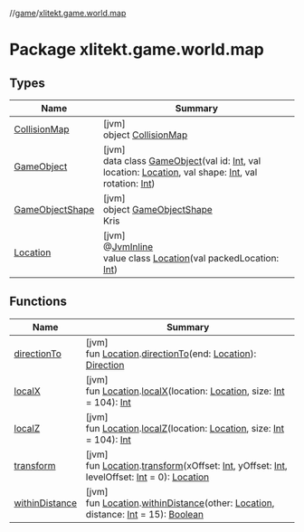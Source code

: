 //[game](../../index.md)/[xlitekt.game.world.map](index.md)

# Package xlitekt.game.world.map

## Types

| Name | Summary |
|---|---|
| [CollisionMap](-collision-map/index.md) | [jvm]<br>object [CollisionMap](-collision-map/index.md) |
| [GameObject](-game-object/index.md) | [jvm]<br>data class [GameObject](-game-object/index.md)(val id: [Int](https://kotlinlang.org/api/latest/jvm/stdlib/kotlin/-int/index.html), val location: [Location](-location/index.md), val shape: [Int](https://kotlinlang.org/api/latest/jvm/stdlib/kotlin/-int/index.html), val rotation: [Int](https://kotlinlang.org/api/latest/jvm/stdlib/kotlin/-int/index.html)) |
| [GameObjectShape](-game-object-shape/index.md) | [jvm]<br>object [GameObjectShape](-game-object-shape/index.md)<br>Kris |
| [Location](-location/index.md) | [jvm]<br>@[JvmInline](https://kotlinlang.org/api/latest/jvm/stdlib/kotlin.jvm/-jvm-inline/index.html)<br>value class [Location](-location/index.md)(val packedLocation: [Int](https://kotlinlang.org/api/latest/jvm/stdlib/kotlin/-int/index.html)) |

## Functions

| Name | Summary |
|---|---|
| [directionTo](direction-to.md) | [jvm]<br>fun [Location](-location/index.md).[directionTo](direction-to.md)(end: [Location](-location/index.md)): [Direction](../xlitekt.game.actor.movement/-direction/index.md) |
| [localX](local-x.md) | [jvm]<br>fun [Location](-location/index.md).[localX](local-x.md)(location: [Location](-location/index.md), size: [Int](https://kotlinlang.org/api/latest/jvm/stdlib/kotlin/-int/index.html) = 104): [Int](https://kotlinlang.org/api/latest/jvm/stdlib/kotlin/-int/index.html) |
| [localZ](local-z.md) | [jvm]<br>fun [Location](-location/index.md).[localZ](local-z.md)(location: [Location](-location/index.md), size: [Int](https://kotlinlang.org/api/latest/jvm/stdlib/kotlin/-int/index.html) = 104): [Int](https://kotlinlang.org/api/latest/jvm/stdlib/kotlin/-int/index.html) |
| [transform](transform.md) | [jvm]<br>fun [Location](-location/index.md).[transform](transform.md)(xOffset: [Int](https://kotlinlang.org/api/latest/jvm/stdlib/kotlin/-int/index.html), yOffset: [Int](https://kotlinlang.org/api/latest/jvm/stdlib/kotlin/-int/index.html), levelOffset: [Int](https://kotlinlang.org/api/latest/jvm/stdlib/kotlin/-int/index.html) = 0): [Location](-location/index.md) |
| [withinDistance](within-distance.md) | [jvm]<br>fun [Location](-location/index.md).[withinDistance](within-distance.md)(other: [Location](-location/index.md), distance: [Int](https://kotlinlang.org/api/latest/jvm/stdlib/kotlin/-int/index.html) = 15): [Boolean](https://kotlinlang.org/api/latest/jvm/stdlib/kotlin/-boolean/index.html) |
